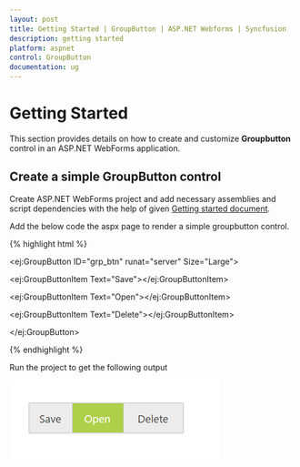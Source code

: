 ```yaml
---
layout: post
title: Getting Started | GroupButton | ASP.NET Webforms | Syncfusion
description: getting started
platform: aspnet
control: GroupButton
documentation: ug
---
```


# Getting Started

This section provides details on how to create and customize **Groupbutton** control in an ASP.NET WebForms application.

## Create a simple GroupButton control

Create ASP.NET WebForms project and add necessary assemblies and script dependencies with the help of given [Getting started document](https://help.syncfusion.com/aspnet/getting-started).

Add the below code the aspx page to render a simple groupbutton control.

{% highlight html %}

<ej:GroupButton ID="grp_btn" runat="server"  Size="Large">

<Items>

<ej:GroupButtonItem Text="Save"></ej:GroupButtonItem>

<ej:GroupButtonItem Text="Open"></ej:GroupButtonItem>

<ej:GroupButtonItem Text="Delete"></ej:GroupButtonItem>

</Items>

</ej:GroupButton>

{% endhighlight %}

Run the project to get the following output

![](Getting-Started_images/grpbtn.png)

